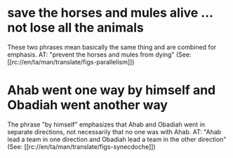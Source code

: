 # save the horses and mules alive ... not lose all the animals

These two phrases mean basically the same thing and are combined for emphasis. AT: "prevent the horses and mules from dying" (See: [[rc://en/ta/man/translate/figs-parallelism]])

# Ahab went one way by himself and Obadiah went another way

The phrase "by himself" emphasizes that Ahab and Obadiah went in separate directions, not necessarily that no one was with Ahab. AT: "Ahab lead a team in one direction and Obadiah lead a team in the other direction" (See: [[rc://en/ta/man/translate/figs-synecdoche]])